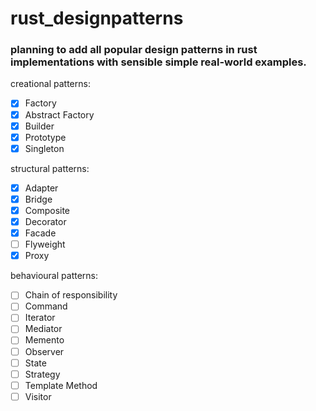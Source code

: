 # rust_designpatterns

### planning to add all popular design patterns in rust implementations with sensible simple real-world examples.

creational patterns:

- [X] Factory
- [X] Abstract Factory
- [X] Builder
- [X] Prototype
- [X] Singleton

structural patterns:

- [X] Adapter
- [X] Bridge
- [X] Composite
- [X] Decorator
- [X] Facade
- [ ] Flyweight
- [X] Proxy

behavioural patterns:

- [ ] Chain of responsibility
- [ ] Command
- [ ] Iterator
- [ ] Mediator
- [ ] Memento
- [ ] Observer
- [ ] State
- [ ] Strategy
- [ ] Template Method
- [ ] Visitor
